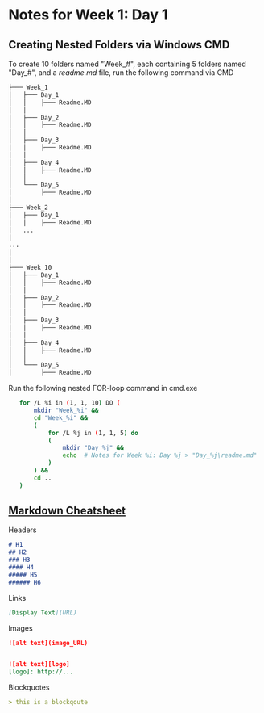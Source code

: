# Notes for Week 1: Day 1      
## Creating Nested Folders via Windows CMD

To create 10 folders named "Week_#", each containing 5 folders named "Day_#", and a *readme.md* file, run the following command via CMD

```bash
├─── Week_1
│   ├─── Day_1
│   │    ├─── Readme.MD
│   │    
│   ├─── Day_2
│   │    ├─── Readme.MD
│   │    
│   ├─── Day_3
│   │    ├─── Readme.MD
│   │    
│   ├─── Day_4
│   │    ├─── Readme.MD
│   │    
│   └─── Day_5
│        ├─── Readme.MD
│   
├─── Week_2
│   ├─── Day_1
│   │    ├─── Readme.MD
│   ...
│
...
│
│
├─── Week_10
│   ├─── Day_1
│   │    ├─── Readme.MD
│   │    
│   ├─── Day_2
│   │    ├─── Readme.MD
│   │    
│   ├─── Day_3
│   │    ├─── Readme.MD
│   │    
│   ├─── Day_4
│   │    ├─── Readme.MD
│   │    
│   └─── Day_5
│        ├─── Readme.MD

```

Run the following nested FOR-loop command in cmd.exe
 ```bash
    for /L %i in (1, 1, 10) DO (
        mkdir "Week_%i" &&
        cd "Week_%i" && 
        (
            for /L %j in (1, 1, 5) do
            (
                mkdir "Day_%j" &&
                echo  # Notes for Week %i: Day %j > "Day_%j\readme.md"
            )
        ) &&
        cd ..
    )
 ```

 ## [Markdown Cheatsheet](https://github.com/adam-p/markdown-here/wiki/Markdown-Cheatsheet)
Headers
```markdown
# H1
## H2
### H3
#### H4
##### H5
###### H6
```
Links
```markdown
[Display Text](URL)
```

Images
```markdown
![alt text](image_URL)


![alt text][logo]
[logo]: http://...
```


Blockquotes
```markdown
> this is a blockqoute
```